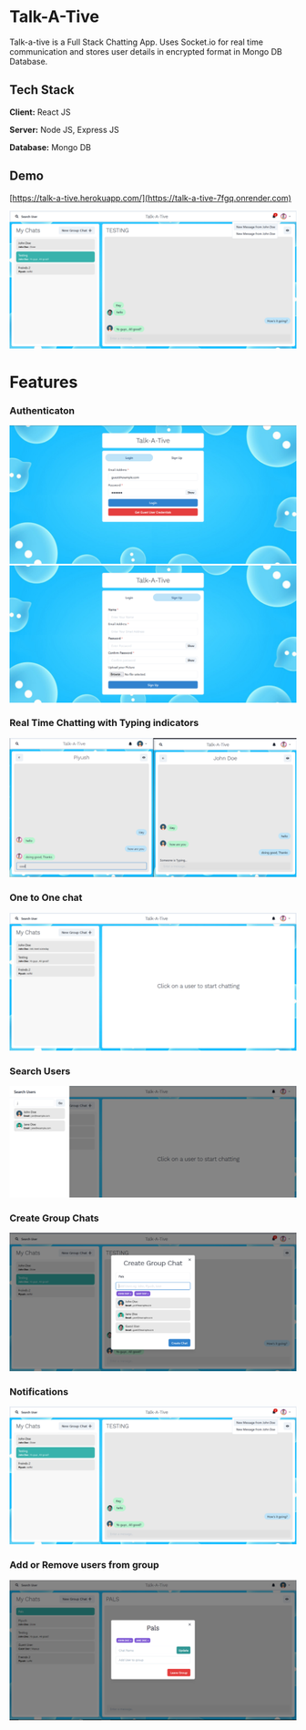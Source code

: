 
# Talk-A-Tive

Talk-a-tive is a Full Stack Chatting App.
Uses Socket.io for real time communication and stores user details in encrypted format in Mongo DB Database.
## Tech Stack

**Client:** React JS

**Server:** Node JS, Express JS

**Database:** Mongo DB
  
## Demo

[https://talk-a-tive.herokuapp.com/](https://talk-a-tive-7fgq.onrender.com)

![](https://github.com/kvm22/mern-chat-app/blob/master/screenshots/group%20%2B%20notif.PNG)



# Features

### Authenticaton
![](https://github.com/kvm22/mern-chat-app/blob/master/screenshots/login.PNG)
![](https://github.com/kvm22/mern-chat-app/blob/master/screenshots/signup.PNG)
### Real Time Chatting with Typing indicators
![](https://github.com/kvm22/mern-chat-app/blob/master/screenshots/real-time.PNG)
### One to One chat
![](https://github.com/kvm22/mern-chat-app/blob/master/screenshots/mainscreen.PNG)
### Search Users
![](https://github.com/kvm22/mern-chat-app/blob/master/screenshots/search.PNG)
### Create Group Chats
![](https://github.com/kvm22/mern-chat-app/blob/master/screenshots/new%20grp.PNG)
### Notifications 
![](https://github.com/kvm22/mern-chat-app/blob/master/screenshots/group%20%2B%20notif.PNG)
### Add or Remove users from group
![](https://github.com/kvm22/mern-chat-app/blob/master/screenshots/add%20rem.PNG)


  

